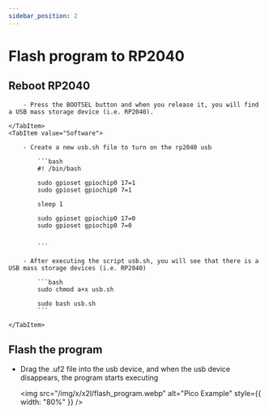 ```yaml
---
sidebar_position: 2
---
```


# Flash program to RP2040

## Reboot RP2040

<Tabs queryString="flash_way">
    <TabItem value="Hardware">

        - Press the BOOTSEL button and when you release it, you will find a USB mass storage device (i.e. RP2040).

    </TabItem>
    <TabItem value="Software">

        - Create a new usb.sh file to turn on the rp2040 usb

            ```bash
            #! /bin/bash

            sudo gpioset gpiochip0 17=1
            sudo gpioset gpiochip0 7=1

            sleep 1

            sudo gpioset gpiochip0 17=0
            sudo gpioset gpiochip0 7=0


            ```

        - After executing the script usb.sh, you will see that there is a USB mass storage devices (i.e. RP2040)

            ```bash
            sudo chmod a+x usb.sh

            sudo bash usb.sh
            ```

    </TabItem>

</Tabs>

## Flash the program

- Drag the .uf2 file into the usb device, and when the usb device disappears, the program starts executing

  <img src="/img/x/x2l/flash_program.webp" alt="Pico Example" style={{ width: "80%" }} />
